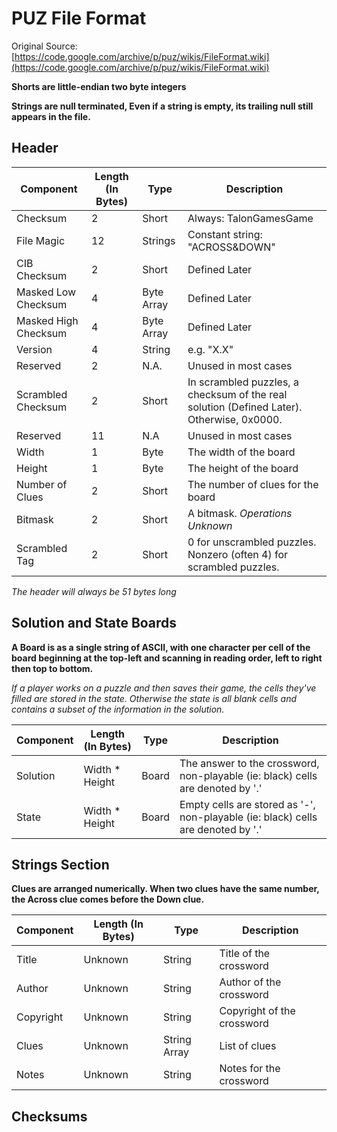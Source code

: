 # PUZ File Format

Original Source: [https://code.google.com/archive/p/puz/wikis/FileFormat.wiki](https://code.google.com/archive/p/puz/wikis/FileFormat.wiki)

**Shorts are little-endian two byte integers**

**Strings are null terminated, Even if a string is empty, its trailing null still appears in the file.**

## Header

| Component            | Length (In Bytes) | Type       | Description                                                                               |
| -------------------- | ----------------- | ---------- | ----------------------------------------------------------------------------------------- |
| Checksum             | 2                 | Short      | Always: TalonGamesGame                                                                    |
| File Magic           | 12                | Strings    | Constant string: "ACROSS&DOWN"                                                            |
| CIB Checksum         | 2                 | Short      | Defined Later                                                                             |
| Masked Low Checksum  | 4                 | Byte Array | Defined Later                                                                             |
| Masked High Checksum | 4                 | Byte Array | Defined Later                                                                             |
| Version              | 4                 | String     | e.g. "X.X"                                                                                |
| Reserved             | 2                 | N.A.       | Unused in most cases                                                                      |
| Scrambled Checksum   | 2                 | Short      | In scrambled puzzles, a checksum of the real solution (Defined Later). Otherwise, 0x0000. |
| Reserved             | 11                | N.A        | Unused in most cases                                                                      |
| Width                | 1                 | Byte       | The width of the board                                                                    |
| Height               | 1                 | Byte       | The height of the board                                                                   |
| Number of Clues      | 2                 | Short      | The number of clues for the board                                                         |
| Bitmask              | 2                 | Short      | A bitmask. _Operations Unknown_                                                           |
| Scrambled Tag        | 2                 | Short      | 0 for unscrambled puzzles. Nonzero (often 4) for scrambled puzzles.                       |

_The header will always be 51 bytes long_

## Solution and State Boards

**A Board is as a single string of ASCII, with one character per cell of the board beginning at the top-left and scanning in reading order, left to right then top to bottom.**

_If a player works on a puzzle and then saves their game, the cells they've filled are stored in the state. Otherwise the state is all blank cells and contains a subset of the information in the solution._

| Component | Length (In Bytes) | Type  | Description                                                                      |
| --------- | ----------------- | ----- | -------------------------------------------------------------------------------- |
| Solution  | Width \* Height   | Board | The answer to the crossword, non-playable (ie: black) cells are denoted by '.'   |
| State     | Width \* Height   | Board | Empty cells are stored as '-', non-playable (ie: black) cells are denoted by '.' |

## Strings Section

**Clues are arranged numerically. When two clues have the same number, the Across clue comes before the Down clue.**

| Component | Length (In Bytes) | Type         | Description                |
| --------- | ----------------- | ------------ | -------------------------- |
| Title     | Unknown           | String       | Title of the crossword     |
| Author    | Unknown           | String       | Author of the crossword    |
| Copyright | Unknown           | String       | Copyright of the crossword |
| Clues     | Unknown           | String Array | List of clues              |
| Notes     | Unknown           | String       | Notes for the crossword    |

## Checksums
